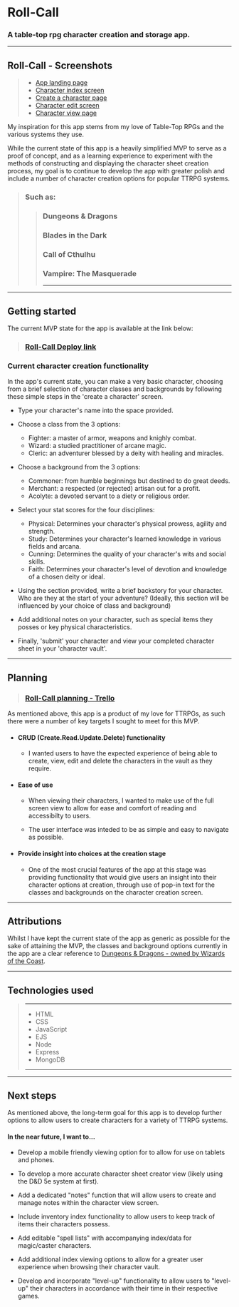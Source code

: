 # Roll-Call 
### A table-top rpg character creation and storage app. 



---
## Roll-Call - Screenshots

> - [App landing page](https://drive.google.com/file/d/1Sjg8eRTGPa-EOz5_cs8ku02CTs64FMWA/view?usp=sharing) 
> - [Character index screen](https://drive.google.com/file/d/15CQ6tvvo5zfqRaQ3EpMiDTAN18ePSdcq/view?usp=sharing) 
> - [Create a character page](https://drive.google.com/file/d/1_M2E-Bp0pvG2J3gsHSLDCGvl8vjdixxF/view?usp=sharing)
> - [Character edit screen](https://drive.google.com/file/d/1CWIslXeuwMOPKH6PaBxeycWPGhZZD1QR/view?usp=sharing) 
> - [Character view page](https://drive.google.com/file/d/1Z4as1mK9xRhd4pBktrIm5wGkgxKwPKj1/view?usp=sharing) 



My inspiration for this app stems from my love of Table-Top RPGs and the various systems they use. 

While the current state of this app is a heavily simplified MVP to serve as a proof of concept, and as a learning experience to experiment with the methods of constructing and displaying the character sheet creation process, my goal is to continue to develop the app with greater polish and include a number of character creation options for popular TTRPG systems. 


> ### Such as: 
>> ###     Dungeons & Dragons 
>> ###     Blades in the Dark 
>> ###     Call of Cthulhu  
>> ###     Vampire: The Masquerade 
>> ---



---
## Getting started

The current MVP state for the app is available at the link below: 

> ### [Roll-Call Deploy link](https://roll-call-rpg-companion-b6fb2155b38c.herokuapp.com/)


### Current character creation functionality

In the app's current state, you can make a very basic character, choosing from a brief selection of character classes and backgrounds by following these simple steps in the 'create a character' screen. 

- Type your character's name into the space provided.

- Choose a class from the 3 options: 
  - Fighter: a master of armor, weapons and knighly combat. 
  - Wizard: a studied practitioner of arcane magic.
  - Cleric: an adventurer blessed by a deity with healing and miracles.

- Choose a background from the 3 options: 
  - Commoner: from humble beginnings but destined to do great deeds.
  - Merchant: a respected (or rejected) artisan out for a profit.
  - Acolyte: a devoted servant to a diety or religious order.

- Select your stat scores for the four disciplines:
  - Physical: Determines your character's physical prowess, agility and strength.
  - Study: Determines your character's learned knowledge in various fields and arcana.
  - Cunning: Determines the quality of your character's wits and social skills.
  - Faith: Determines your character's level of devotion and knowledge of a chosen deity or ideal.

- Using the section provided, write a brief backstory for your character. Who are they at the start of your adventure? 
(Ideally, this section will be influenced by your choice of class and background)

- Add additional notes on your character, such as special items they posses or key physical characteristics. 

- Finally, 'submit' your character and view your completed character sheet in your 'character vault'.


---
## Planning

> ### [Roll-Call planning - Trello](https://trello.com/b/aZ41wdQH)

As mentioned above, this app is a product of my love for TTRPGs, as such there were a number of key targets I sought to meet for this MVP.

- #### CRUD (Create.Read.Update.Delete) functionality
  - I wanted users to have the expected experience of being able to create, view, edit and delete the characters in the vault as they require. 



- #### Ease of use
  - When viewing their characters, I wanted to make use of the full screen view to allow for ease and comfort of reading and accessibilty to users.

  - The user interface was inteded to be as simple and easy to navigate as possible. 


- #### Provide insight into choices at the creation stage
  - One of the most crucial features of the app at this stage was providing functionality that would give users an insight into their character options at creation, through use of pop-in text for the classes and backgrounds on the character creation screen. 

---
## Attributions

Whilst I have kept the current state of the app as generic as possible for the sake of attaining the MVP, the classes and background options currently in the app are a clear reference to [Dungeons & Dragons - owned by Wizards of the Coast](https://www.dndbeyond.com/).

---
## Technologies used

> ---
> - HTML
> - CSS
> - JavaScript
> - EJS
> - Node
> - Express
> - MongoDB 
> ---

---
## Next steps

As mentioned above, the long-term goal for this app is to develop further options to allow users to create characters for a variety of TTRPG systems. 

#### In the near future, I want to...

- Develop a mobile friendly viewing option for to allow for use on tablets and phones. 

- To develop a more accurate character sheet creator view (likely using the D&D 5e system at first).

- Add a dedicated "notes" function that will allow users to create and manage notes within the character view screen. 

- Include inventory index functionality to allow users to keep track of items their characters possess. 

- Add editable "spell lists" with accompanying index/data for magic/caster characters. 

- Add additional index viewing options to allow for a greater user experience when browsing their character vault. 

- Develop and incorporate "level-up" functionality to allow users to "level-up" their characters in accordance with their time in their respective games. 
